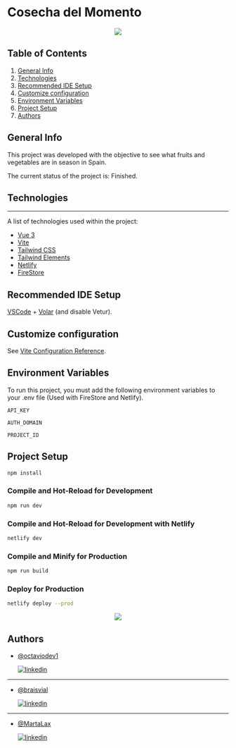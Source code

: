 # Cosecha del Momento

<div align="center">
<img src="https://iili.io/JKkMCpp.png" >
</div>

 ## Table of Contents
1. [General Info](#general-info)
2. [Technologies](#technologies)
4. [Recommended IDE Setup](#recommended-ide-setup)
5. [Customize configuration](#customize-configuration)
6. [Environment Variables](#environment-variables)
7. [Project Setup](#project-setup)
8. [Authors](#authors)

## General Info
This project was developed with the objective to see what fruits and vegetables are in season in Spain.

The current status of the project is: Finished.

## Technologies

***
A list of technologies used within the project:
* [Vue 3](https://vuejs.org/)
* [Vite](https://vitejs.dev/)
* [Tailwind CSS](https://tailwindcss.com/)
* [Tailwind Elements](https://tw-elements.com/)
* [Netlify](https://www.netlify.com/)
* [FireStore](https://firebase.google.com/docs/firestore?hl=es-419)

## Recommended IDE Setup

[VSCode](https://code.visualstudio.com/) + [Volar](https://marketplace.visualstudio.com/items?itemName=Vue.volar) (and disable Vetur).

## Customize configuration

See [Vite Configuration Reference](https://vitejs.dev/config/).

## Environment Variables

To run this project, you must add the following environment variables to your .env file (Used with FireStore and Netlify).

`API_KEY`

`AUTH_DOMAIN`

`PROJECT_ID`


## Project Setup

```sh
npm install
```

### Compile and Hot-Reload for Development

```sh
npm run dev
```

### Compile and Hot-Reload for Development with Netlify

```sh
netlify dev
```

### Compile and Minify for Production

```sh
npm run build
```

### Deploy for Production

```sh
netlify deploy --prod
```

<div align="center">
<img src="https://iili.io/JKkypql.png" >
</div>

## Authors

- [@octaviodev1](https://github.com/octaviodev1)

  [![linkedin](https://img.shields.io/badge/linkedin-0A66C2?style=for-the-badge&logo=linkedin&logoColor=white)](https://www.linkedin.com/in/octavian-mihail-badea/)

***

- [@braisvial](https://github.com/braisvial)
  
  [![linkedin](https://img.shields.io/badge/linkedin-0A66C2?style=for-the-badge&logo=linkedin&logoColor=white)](https://www.linkedin.com/in/braisvila/)

***

- [@MartaLax](https://github.com/MartaLax)
 
  [![linkedin](https://img.shields.io/badge/linkedin-0A66C2?style=for-the-badge&logo=linkedin&logoColor=white)](https://www.linkedin.com/in/marta-ermerinda-lax-casta%C3%B1o/)
